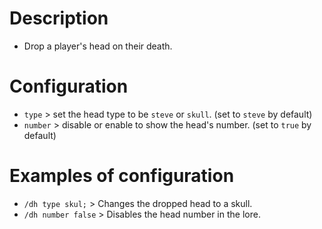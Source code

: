 # Description
- Drop a player's head on their death.

# Configuration
- `type` > set the head type to be `steve` or `skull`. (set to `steve` by default)
- `number` > disable or enable to show the head's number. (set to `true` by default)

# Examples of configuration
- `/dh type skul;` > Changes the dropped head to a skull.
- `/dh number false` > Disables the head number in the lore.
